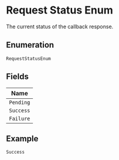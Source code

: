 
# Request Status Enum

The current status of the callback response.

## Enumeration

`RequestStatusEnum`

## Fields

| Name |
|  --- |
| `Pending` |
| `Success` |
| `Failure` |

## Example

```
Success
```

